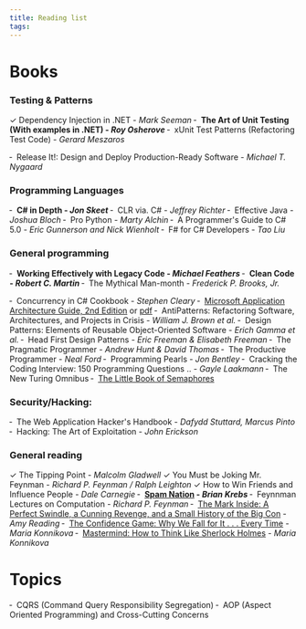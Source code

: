 ```yaml
---
title: Reading list
tags:
---
```


# Books
### Testing & Patterns
 ✓ Dependency Injection in .NET - *Mark Seeman* 
 ╴ **The Art of Unit Testing (With examples in .NET) - _Roy Osherove_**
 ╴ xUnit Test Patterns (Refactoring Test Code) - *Gerard Meszaros*

 ╴ Release It!: Design and Deploy Production-Ready Software - *Michael T. Nygaard*

### Programming Languages
╴ **C# in Depth - _Jon Skeet_**
╴ CLR via. C# - _Jeffrey Richter_
╴ Effective Java - _Joshua Bloch_
╴ Pro Python - _Marty Alchin_
╴ A Programmer's Guide to C# 5.0 - _Eric Gunnerson and Nick Wienholt_
╴ F# for C# Developers - _Tao Liu_

### General programming
╴ **Working Effectively with Legacy Code - _Michael Feathers_**
╴ **Clean Code - _Robert C. Martin_**
╴ The Mythical Man-month - _Frederick P. Brooks, Jr._

 ╴ Concurrency in C# Cookbook - _Stephen Cleary_
 ╴ [Microsoft Application Architecture Guide, 2nd Edition](http://msdn.microsoft.com/en-us/library/ff650706.aspx) or [pdf](https://www.microsoft.com/downloads/details.aspx?FamilyID=ce40e4e1-9838-4c89-a197-a373b2a60df2&DisplayLang=en)
 ╴ AntiPatterns: Refactoring Software, Architectures, and Projects in Crisis - _William J. Brown et al._
 ╴ Design Patterns: Elements of Reusable Object-Oriented Software - _Erich Gamma et al._
 ╴ Head First Design Patterns - _Eric Freeman & Elisabeth Freeman_
 ╴ The Pragmatic Programmer - _Andrew Hunt & David Thomas_
 ╴ The Productive Programmer - _Neal Ford_
 ╴ Programming Pearls - _Jon Bentley_
 ╴ Cracking the Coding Interview: 150 Programming Questions .. - _Gayle Laakmann_
 ╴ The New Turing Omnibus
 ╴ [The Little Book of Semaphores](http://greenteapress.com/semaphores/downey08semaphores.pdf)


### Security/Hacking:
 ╴ The Web Application Hacker's Handbook - _Dafydd Stuttard, Marcus Pinto_
 ╴ Hacking: The Art of Exploitation - _John Erickson_


### General reading
 ✓ The Tipping Point - _Malcolm Gladwell_
 ✓ You Must be Joking Mr. Feynman - _Richard P. Feynman / Ralph Leighton_
 ✓ How to Win Friends and Influence People - _Dale Carnegie_
 ╴ **[Spam Nation](https://www.amazon.com/Spam-Nation-Organized-Cybercrimefrom-Epidemic/dp/1501210432) - *Brian Krebs***
 ╴ Feynnman Lectures on Computation - _Richard P. Feynman_
 ╴ [The Mark Inside: A Perfect Swindle, a Cunning Revenge, and a Small History of the Big Con](https://www.amazon.com/Mark-Inside-Perfect-Swindle-Cunning-ebook/dp/B005IQZB3W?ie=UTF8&ref_=k4w_ss_details_rh) - _Amy Reading_
 ╴ [The Confidence Game: Why We Fall for It . . . Every Time](https://www.amazon.com/Confidence-Game-Fall-Every-Time-ebook/dp/B00WDP836S?ie=UTF8&dpID=41xRgyXKn0L&dpSrc=sims&preST=_OU01_AC_UL320_SR212%2C320_&refRID=1Q54YRM4XTGYW4T994PB&ref_=pd_sim_351_3) - _Maria Konnikova_
 ╴ [Mastermind: How to Think Like Sherlock Holmes](http://www.amazon.com/Mastermind-Think-Like-Sherlock-Holmes-ebook/dp/B008EKOSXS/ref=pd_sim_351_1?ie=UTF8&dpID=41h-jEiunQL&dpSrc=sims&preST=_OU01_AC_UL320_SR208%2C320_&refRID=0SWVNB1C29HTCD2DZ504) - _Maria Konnikova_
<br />

# Topics
 ╴ CQRS (Command Query Responsibility Segregation)
 ╴ AOP (Aspect Oriented Programming) and Cross-Cutting Concerns 
 
